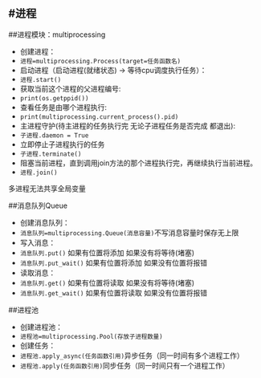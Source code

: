 #进程
---
##进程模块：multiprocessing
- 创建进程：
 - `进程=multiprocessing.Process(target=任务函数名)`
- 启动进程（启动进程(就绪状态) -> 等待cpu调度执行任务）：
 - `进程.start()`
- 获取当前这个进程的父进程编号:
 - `print(os.getppid())`
- 查看任务是由哪个进程执行:
 - `print(multiprocessing.current_process().pid)`
- 主进程守护(待主进程的任务执行完 无论子进程任务是否完成 都退出):
 - `子进程.daemon = True`
- 立即停止子进程执行的任务
 - `子进程.terminate()`
- 阻塞当前进程，直到调用join方法的那个进程执行完，再继续执行当前进程。
 - `进程.join()`

多进程无法共享全局变量

##消息队列Queue
- 创建消息队列：
 - `消息队列=multiprocessing.Queue(消息容量)`不写消息容量时保存无上限
- 写入消息：
 - `消息队列.put()` 如果有位置将添加 如果没有将等待(堵塞)
 - `消息队列.put_wait()` 如果有位置将添加 如果没有位置将报错
- 读取消息：
 - `消息队列.get()` 如果有位置将读取 如果没有将等待(堵塞)
 - `消息队列.get_wait()` 如果有位置将读取 如果没有位置将报错 

##进程池
- 创建进程池：
 - `进程池=multiprocessing.Pool(存放子进程数量)`
- 创建任务：
 - `进程池.apply_async(任务函数引用)`异步任务（同一时间有多个进程工作）
 - `进程池.apply(任务函数引用)`同步任务（同一时间只有一个进程工作） 
 